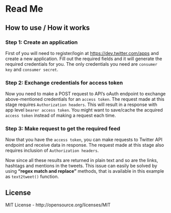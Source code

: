 <h1>Read Me</h1>

<h2>How to use / How it works</h2>

<h3>Step 1: Create an application</h3>
<p>First of you will need to register/login at <a href="https://dev.twitter.com/apps" target="_blank">https://dev.twitter.com/apps</a> and create a new application. Fill out the required fields and it will generate the required credentials for you. The only credentials you need are <code>consumer key</code> and <code>consumer secret</code>.</p>

<h3>Step 2: Exchange credentials for access token</h3>
<p>Now you need to make a POST request to API’s oAuth endpoint to exchange above-mentioned credentials for an <code>access token</code>. The request made at this stage requires <code>Authorization headers</code>. This will result in a response with app level <code>bearer access token</code>. You might want to save/cache the acquired <code>access token</code> instead of making a request each time.</p>

<h3>Step 3: Make request to get the required feed</h3>
<p>Now that you have the <code>access token</code>, you can make requests to Twitter API endpoint and receive data in response. The request made at this stage also requires inclusion of <code>Authorization headers</code>.</p>

<p>Now since all these results are returned in plain text and so are the links, hashtags and mentions in the tweets. This issue can easily be solved by using <strong>“regex match and replace”</strong> methods, that is available in this example as <code>text2tweet()</code> function.</p>

<h2>License</h2>

<p>MIT License - http://opensource.org/licenses/MIT</p>